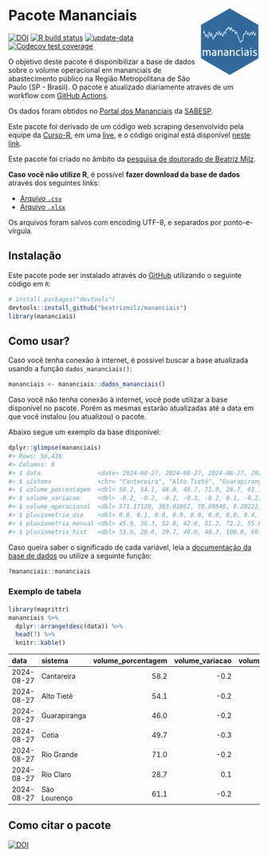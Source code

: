 
<!-- README.md is generated from README.Rmd. Please edit that file -->

# Pacote Mananciais <img src="man/figures/hexlogo.png" align="right" width = "120px"/>

<!-- badges: start -->

[![DOI](https://zenodo.org/badge/DOI/10.5281/zenodo.4733056.svg)](https://doi.org/10.5281/zenodo.4733056)
[![R build
status](https://github.com/beatrizmilz/mananciais/workflows/R-CMD-check/badge.svg)](https://github.com/beatrizmilz/mananciais/actions)
[![update-data](https://github.com/beatrizmilz/mananciais/actions/workflows/2-update_data.yaml/badge.svg)](https://github.com/beatrizmilz/mananciais/actions/workflows/2-update_data.yaml)
[![Codecov test
coverage](https://codecov.io/gh/beatrizmilz/mananciais/branch/master/graph/badge.svg)](https://codecov.io/gh/beatrizmilz/mananciais?branch=master)
<!-- badges: end -->

O objetivo deste pacote é disponibilizar a base de dados sobre o volume
operacional em mananciais de abastecimento público na Região
Metropolitana de São Paulo (SP - Brasil). O pacote é atualizado
diariamente através de um workflow com [GitHub
Actions](https://github.com/beatrizmilz/mananciais/actions).

Os dados foram obtidos no [Portal dos
Mananciais](http://mananciais.sabesp.com.br/Situacao) da
[SABESP](http://site.sabesp.com.br/site/Default.aspx).

Este pacote foi derivado de um código web scraping desenvolvido pela
equipe da [Curso-R](https://www.curso-r.com/), em uma
[live](https://youtu.be/jvZIxrMmOcQ), e o código original está
disponível [neste
link](https://github.com/curso-r/lives/blob/master/drafts/20200730_scraper_sabesp.R).

Este pacote foi criado no âmbito da [pesquisa de doutorado de Beatriz
Milz](https://beatrizmilz.github.io/tese/).

**Caso você não utilize R**, é possível **fazer download da base de
dados** através dos seguintes links:

- [Arquivo
  `.csv`](https://github.com/beatrizmilz/mananciais/raw/master/inst/extdata/mananciais.csv)
- [Arquivo
  `.xlsx`](https://github.com/beatrizmilz/mananciais/blob/master/inst/extdata/mananciais.xlsx?raw=true)

Os arquivos foram salvos com encoding UTF-8, e separados por
ponto-e-vírgula.

## Instalação

Este pacote pode ser instalado através do [GitHub](https://github.com/)
utilizando o seguinte código em `R`:

``` r
# install.packages("devtools")
devtools::install_github("beatrizmilz/mananciais")
library(mananciais)
```

## Como usar?

Caso você tenha conexão à internet, é possível buscar a base atualizada
usando a função `dados_mananciais()`:

``` r
mananciais <- mananciais::dados_mananciais() 
```

Caso você não tenha conexão à internet, você pode utilizar a base
disponível no pacote. Porém as mesmas estarão atualizadas até a data em
que você instalou (ou atualizou) o pacote.

Abaixo segue um exemplo da base disponível:

``` r
dplyr::glimpse(mananciais)
#> Rows: 56,436
#> Columns: 8
#> $ data                <date> 2024-08-27, 2024-08-27, 2024-08-27, 2024-08-27, 2…
#> $ sistema             <chr> "Cantareira", "Alto Tietê", "Guarapiranga", "Cotia…
#> $ volume_porcentagem  <dbl> 58.2, 54.1, 46.0, 49.7, 71.0, 28.7, 61.1, 58.4, 54…
#> $ volume_variacao     <dbl> -0.2, -0.2, -0.2, -0.3, -0.2, 0.1, -0.2, 0.0, -0.2…
#> $ volume_operacional  <dbl> 571.17120, 303.01062, 78.69646, 8.20222, 79.68722,…
#> $ pluviometria_dia    <dbl> 0.0, 0.1, 0.0, 0.0, 0.0, 0.0, 0.0, 8.4, 2.0, 0.0, …
#> $ pluviometria_mensal <dbl> 45.9, 36.3, 52.0, 42.0, 51.2, 72.2, 55.0, 45.9, 36…
#> $ pluviometria_hist   <dbl> 33.9, 29.6, 39.7, 40.0, 48.3, 100.6, 60.8, 33.9, 2…
```

Caso queira saber o significado de cada variável, leia a [documentação
da base de
dados](https://beatrizmilz.github.io/mananciais/reference/mananciais.html)
ou utilize a seguinte função:

``` r
?mananciais::mananciais
```

### Exemplo de tabela

``` r
library(magrittr)
mananciais %>% 
  dplyr::arrange(desc(data)) %>% 
  head(7) %>%
  knitr::kable()
```

| data       | sistema      | volume_porcentagem | volume_variacao | volume_operacional | pluviometria_dia | pluviometria_mensal | pluviometria_hist |
|:-----------|:-------------|-------------------:|----------------:|-------------------:|-----------------:|--------------------:|------------------:|
| 2024-08-27 | Cantareira   |               58.2 |            -0.2 |          571.17120 |              0.0 |                45.9 |              33.9 |
| 2024-08-27 | Alto Tietê   |               54.1 |            -0.2 |          303.01062 |              0.1 |                36.3 |              29.6 |
| 2024-08-27 | Guarapiranga |               46.0 |            -0.2 |           78.69646 |              0.0 |                52.0 |              39.7 |
| 2024-08-27 | Cotia        |               49.7 |            -0.3 |            8.20222 |              0.0 |                42.0 |              40.0 |
| 2024-08-27 | Rio Grande   |               71.0 |            -0.2 |           79.68722 |              0.0 |                51.2 |              48.3 |
| 2024-08-27 | Rio Claro    |               28.7 |             0.1 |            3.91628 |              0.0 |                72.2 |             100.6 |
| 2024-08-27 | São Lourenço |               61.1 |            -0.2 |           54.27752 |              0.0 |                55.0 |              60.8 |

## Como citar o pacote

[![DOI](https://zenodo.org/badge/DOI/10.5281/zenodo.4733056.svg)](https://doi.org/10.5281/zenodo.4733056)
